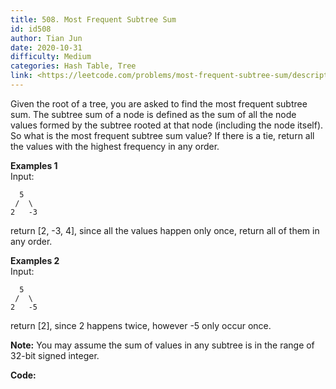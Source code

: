 ```yaml
---
title: 508. Most Frequent Subtree Sum
id: id508
author: Tian Jun
date: 2020-10-31
difficulty: Medium
categories: Hash Table, Tree
link: <https://leetcode.com/problems/most-frequent-subtree-sum/description/>
---
```


Given the root of a tree, you are asked to find the most frequent subtree sum.
The subtree sum of a node is defined as the sum of all the node values formed
by the subtree rooted at that node (including the node itself). So what is the
most frequent subtree sum value? If there is a tie, return all the values with
the highest frequency in any order.

**Examples 1**  
Input:
              5     /  \    2   -3    

return [2, -3, 4], since all the values happen only once, return all of them
in any order.

**Examples 2**  
Input:
              5     /  \    2   -5    

return [2], since 2 happens twice, however -5 only occur once.

**Note:** You may assume the sum of values in any subtree is in the range of
32-bit signed integer.


**Code:**
